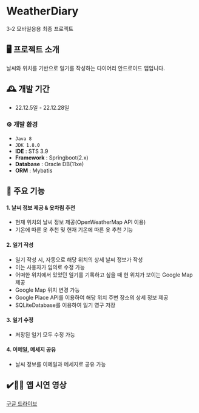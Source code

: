 # WeatherDiary
3-2 모바일응용 최종 프로젝트

## 🖥️ 프로젝트 소개
날씨와 위치를 기반으로 일기를 작성하는 다이어리 안드로이드 앱입니다.
<br>

## 🕰️ 개발 기간
* 22.12.5일 - 22.12.28일
  <br>

### ⚙️ 개발 환경
- `Java 8`
- `JDK 1.8.0`
- **IDE** : STS 3.9
- **Framework** : Springboot(2.x)
- **Database** : Oracle DB(11xe)
- **ORM** : Mybatis

## 📌 주요 기능
#### 1. 날씨 정보 제공 & 옷차림 추천
- 현재 위치의 날씨 정보 제공(OpenWeatherMap API 이용)
- 기온에 따른 옷 추천 및 현재 기온에 따른 옷 추천 기능
#### 2. 일기 작성
- 일기 작성 시, 자동으로 해당 위치의 상세 날씨 정보가 작성
- 이는 사용자가 임의로 수정 가능
- 어떠한 위치에서 있었던 일기를 기록하고 싶을 때 현 위치가 보이는 Google Map 제공
- Google Map 위치 변경 가능
- Google Place API를 이용하여 해당 위치 주변 장소의 상세 정보 제공
- SQLiteDatabase를 이용하여 일기 영구 저장

#### 3. 일기 수정
- 저장된 일기 모두 수정 가능
  
#### 4. 이메일, 메세지 공유
- 날씨 정보를 이메일과 메세지로 공유 가능

## ✔️📍📸 앱 시연 영상
[구글 드라이브](https://drive.google.com/file/d/15omEHbSg-wutco8GdQizTJKo82bSw0Ff/view?usp=share_link")
